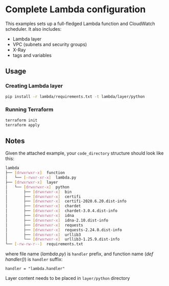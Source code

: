 # Complete Lambda configuration

This examples sets up a full-fledged Lambda function and CloudWatch scheduler. It also includes:

* Lambda layer
* VPC (subnets and security groups)
* X-Ray
* tags and variables

## Usage

### Creating Lambda layer

```bash
pip install -r lambda/requirements.txt -t lambda/layer/python
```

### Running Terraform

```bash
terraform init
terraform apply
```

## Notes

Given the attached example, your `code_directory` structure should look like this:

```bash
lambda
├── [drwxrwxr-x]  function
│   └── [-rwxr-xr-x]  lambda.py
├── [drwxrwxr-x]  layer
│   └── [drwxrwxr-x]  python
│       ├── [drwxrwxr-x]  bin
│       ├── [drwxrwxr-x]  certifi
│       ├── [drwxrwxr-x]  certifi-2020.6.20.dist-info
│       ├── [drwxrwxr-x]  chardet
│       ├── [drwxrwxr-x]  chardet-3.0.4.dist-info
│       ├── [drwxrwxr-x]  idna
│       ├── [drwxrwxr-x]  idna-2.10.dist-info
│       ├── [drwxrwxr-x]  requests
│       ├── [drwxrwxr-x]  requests-2.24.0.dist-info
│       ├── [drwxrwxr-x]  urllib3
│       └── [drwxrwxr-x]  urllib3-1.25.9.dist-info
└── [-rw-rw-r--]  requirements.txt
```

where file name (*lambda.py*) is `handler` prefix, and function name (*def handler()*) is `handler` suffix:

```hcl
handler = "lambda.handler"
```

Layer content needs to be placed in `layer/python` directory
